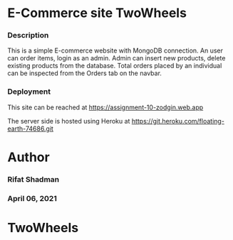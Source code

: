 # E-Commerce site TwoWheels

### Description
This is a simple E-commerce website with MongoDB connection. An user can order items, login as an admin. Admin can insert new products, delete existing products from the database.
Total orders placed by an individual can be inspected from the Orders tab on the navbar.
### Deployment

This site can be reached at https://assignment-10-zodgin.web.app


The server side is hosted using Heroku at https://git.heroku.com/floating-earth-74686.git


# Author
### Rifat Shadman
### April 06, 2021
# TwoWheels
